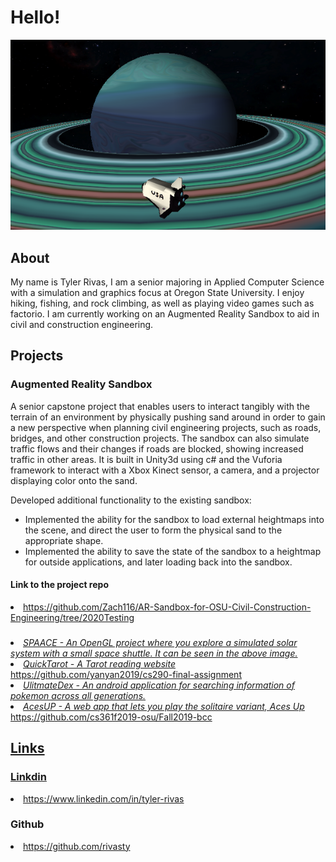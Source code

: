 # Hello!
<img src="Shuttle.png" title="A small solar system project made for a class. You can fly the space shuttle around the Titania4 star system." alt="A 3d scene with a space shuttle in front of a pale blue gas giant. A smaller planet can be seen further back. Part of a class project.">

## About

<p>
My name is Tyler Rivas, I am a senior majoring in Applied Computer Science with a simulation and graphics focus at Oregon State University.
I enjoy hiking, fishing, and rock climbing, as well as playing video games such as factorio.
I am currently working on an Augmented Reality Sandbox to aid in civil and construction engineering. 
</p>

## Projects

### Augmented Reality Sandbox
<p>A senior capstone project that enables users to interact tangibly with the terrain of an environment by physically pushing sand around in order to gain a new perspective when planning civil engineering projects, such as roads, bridges, and other construction projects. The sandbox can also simulate traffic flows and their changes if roads are blocked, showing increased traffic in other areas. It is built in Unity3d using c# and the Vuforia framework to interact with a Xbox Kinect sensor, a camera, and a projector displaying color onto the sand.</p> 
<p>Developed additional functionality to the existing sandbox:</p>
<ul>
    <li>Implemented the ability for the sandbox to load external heightmaps into the scene, and direct the user to form the physical sand to the appropriate shape.</li>
    <li>Implemented the ability to save the state of the sandbox to a heightmap for outside applications, and later loading back into the sandbox.</li>
</ul>

#### Link to the project repo

<li><a href="https://github.com/Zach116/AR-Sandbox-for-OSU-Civil-Construction-Engineering/tree/2020Testing">https://github.com/Zach116/AR-Sandbox-for-OSU-Civil-Construction-Engineering/tree/2020Testing</li>
    
### 

<li><em>SPAACE - An OpenGL project where you explore a simulated solar system with a small space shuttle. It can be seen in the above image.</em>  </li>
<li><em>QuickTarot - A Tarot reading website</em> https://github.com/yanyan2019/cs290-final-assignment </li>
<li><em>UlitmateDex - An android application for searching information of pokemon across all generations.</em> </li>
<li><em>AcesUP - A web app that lets you play the solitaire variant, Aces Up</em> https://github.com/cs361f2019-osu/Fall2019-bcc </li>
    
## Links

### Linkdin
 <li><a href="https://www.linkedin.com/in/tyler-rivas-8b8629189/">https://www.linkedin.com/in/tyler-rivas</a></li>
    
### Github
 <li><a href="https://github.com/rivasty">https://github.com/rivasty</a></li>


